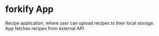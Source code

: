 # forkify App

Recipe application, where user can upload recipes to their local storage.
App fetches recipes from external API.
